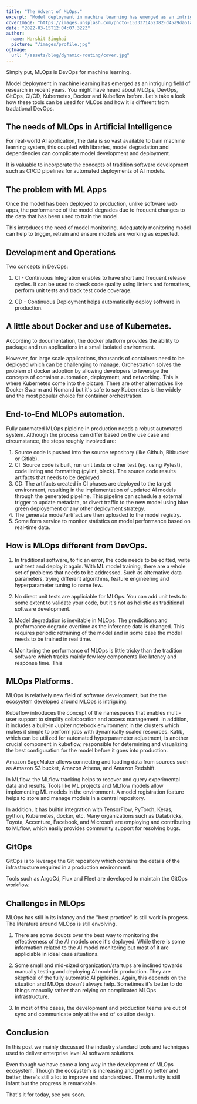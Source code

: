 ```yaml
---
title: "The Advent of MLOps."
excerpt: "Model deployment in machine learning has emerged as an intriguing field of research in recent years. You might have heard about MLOps. DevOps, GitOps, CI/CD, Kubernetes, Docker and Kubeflow before, let's take a look how these can be used with MLOps and how MLOps is different from tradational DevOps."
coverImage: "https://images.unsplash.com/photo-1533371452382-d45a9da51ad9?ixlib=rb-1.2.1&ixid=MnwxMjA3fDB8MHxwaG90by1wYWdlfHx8fGVufDB8fHx8&auto=format&fit=crop&w=873&q=80"
date: "2022-03-15T12:04:07.322Z"
author:
  name: Harshit Singhai
  picture: "/images/profile.jpg"
ogImage:
  url: "/assets/blog/dynamic-routing/cover.jpg"
---
```


Simply put, MLOps is DevOps for machine learning.

Model deployment in machine learning has emerged as an intriguing field of research in recent years. You might have heard about MLOps, DevOps, GitOps, CI/CD, Kubernetes, Docker and Kubeflow before. Let's take a look how these tools can be used for MLOps and how it is different from tradational DevOps.

## The needs of MLOps in Artificial Intelligence

For real-world AI application, the data is so vast available to train machine learning system, this coupled with libraries, model degradation and dependencies can complicate model development and deployment.

It is valuable to incorporate the concepts of tradition software development such as CI/CD pipelines for automated deployments of AI models.

## The problem with ML Apps

Once the model has been deployed to production, unlike software web apps, the performance of the model degrades due to frequent changes to the data that has been used to train the model.

This introduces the need of model monitoring. Adequately monitoring model can help to trigger, retrain and ensure models are working as expected.

## Development and Operations

Two concepts in DevOps:

1. CI - Continuous Integration enables to have short and frequent release cycles. It can be used to check code quality using linters and formatters, perform unit tests and track test code coverage.

2. CD - Continuous Deployment helps automatically deploy software in production.

## A little about Docker and use of Kubernetes.

According to documentation, the docker platform provides the ability to package and run applications in a small isolated environment.

However, for large scale applications, thousands of containers need to be deployed which can be challenging to manage. Orchestration solves the problem of docker adoption by allowing developers to leverage the concepts of container automation, deployment, and networking. This is where Kubernetes come into the picture. There are other alternatives like Docker Swarm and Nomand but it's safe to say Kubernetes is the widely and the most popular choice for container orchestration.

## End-to-End MLOPs automation.

Fully automated MLOps pipleine in production needs a robust automated system.
Although the process can differ based on the use case and circumstance, the steps roughly involved are:

1. Source code is pushed into the source repository (like Github, Bitbucket or Gitlab).
2. CI: Source code is built, run unit tests or other test (eg. using Pytest), code linting and formatting (pylint, black). The source code results artifacts that needs to be deployed.
3. CD: The artifacts created in CI phases are deployed to the target environment, resulting in the implementation of updated AI models through the generated pipeline. This pipeline can schedule a external trigger to update metadata, or divert traffic to the new model using blue green deployement or any other deployment strategy.
4. The generate model/artifact are then uploaded to the model registry.
5. Some form service to monitor statistics on model performance based on real-time data.

## How is MLOps different from DevOps.

1. In traditional software, to fix an error, the code needs to be editted, write unit test and deploy it again. With ML model training, there are a whole set of problems that needs to be addressed. Such as alternative data parameters, trying different algorithms, feature engineering and hyperparameter tuning to name few.

2. No direct unit tests are appliciable for MLOps. You can add unit tests to some extent to validate your code, but it's not as holistic as traditional software development.

3. Model degradation is inevitable in MLOps. The predicitions and preformance degrade overtime as the inference data is changed. This requires periodic retraining of the model and in some case the model needs to be trained in real time.

4. Monitoring the performance of MLOps is little tricky than the tradition software which tracks mainly few key components like latency and response time. This

## MLOps Platforms.

MLOps is relatively new field of software development, but the the ecosystem developed around MLOps is intriguing.

Kubeflow introduces the concept of the namespaces that enables multi-user support to simplify collaboration and access management. In addition, it includes a built-in Jupiter notebook environment in the clusters which makes it simple to perform jobs with dynamically scaled resources. Katib, which can be utilized for automated hyperparameter adjustment, is another crucial component in kubeflow, responsible for determining and visualizing the best configuration for the model before it goes into production.

Amazon SageMaker allows connecting and loading data from sources such as Amazon S3 bucket, Amazon Athena, and Amazon Redshift.

In MLflow, the MLflow tracking helps to recover and query experimental data and results. Tools like ML projects and MLflow models allow implementing ML models in the environment. A model registration feature helps to store and manage models in a central repository.

In addition, it has builtin integration with TensorFlow, PyTorch, Keras, python, Kubernetes, docker, etc. Many organizations such as Databricks, Toyota, Accenture, Facebook, and Microsoft are employing and contributing to MLflow, which easily provides community support for resolving bugs.

## GitOps

GitOps is to leverage the Git repository which contains the details of the infrastructure required in a production environment.

Tools such as ArgoCd, Flux and Fleet are developed to maintain the GitOps workflow.

## Challenges in MLOps

MLOps has still in its infancy and the "best practice" is still work in progess. The literature around MLOps is still envolving.

1. There are some doubts over the best way to monitoring the effectiveness of the AI models once it's deployed. While there is some information related to the AI model monitoring but most of it are appliciable in ideal case situations.

2. Some small and mid-sized organization/startups are inclined towards manually testing and deploying AI model in production. They are skeptical of the fully automatic AI pipleines. Again, this depends on the situation and MLOps doesn't always help. Sometimes it's better to do things manually rather than relying on complicated MLOps infrastructure.

3. In most of the cases, the development and production teams are out of sync and communicate only at the end of solution design.

## Conclusion

In this post we mainly discussed the industry standard tools and techniques used to deliver enterprise level AI software solutions.

Even though we have come a long way in the development of MLOps ecosystem. Though the ecosystem is increasing and getting better and better, there's still a lot to improve and standardized. The maturity is still infant but the progress is remarkable.

That's it for today, see you soon.

